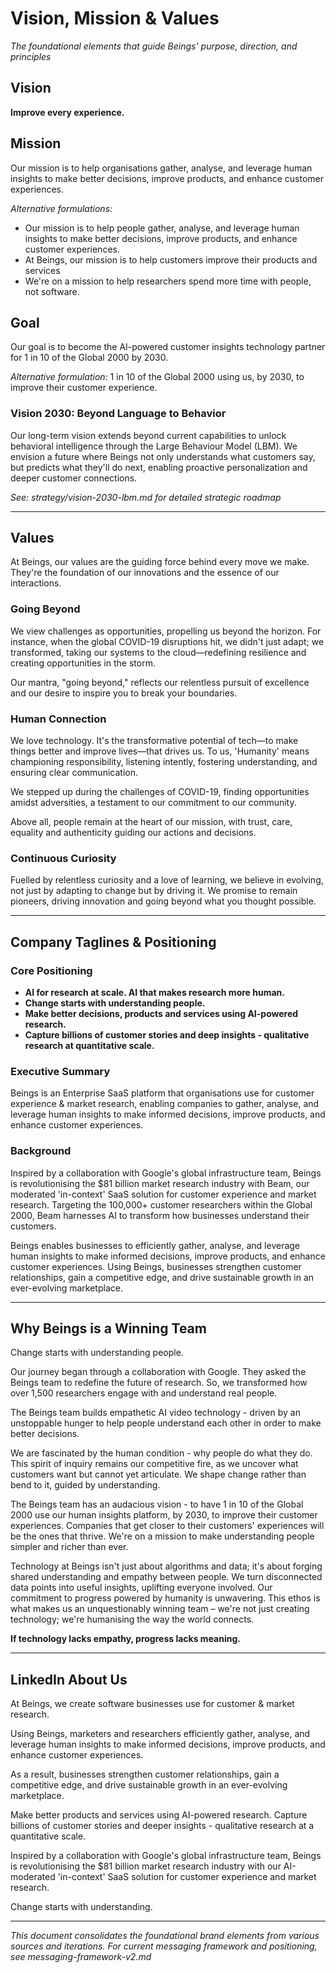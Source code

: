 # Vision, Mission & Values

*The foundational elements that guide Beings' purpose, direction, and principles*

## Vision
**Improve every experience.**

## Mission
Our mission is to help organisations gather, analyse, and leverage human insights to make better decisions, improve products, and enhance customer experiences.

*Alternative formulations:*
- Our mission is to help people gather, analyse, and leverage human insights to make better decisions, improve products, and enhance customer experiences.
- At Beings, our mission is to help customers improve their products and services
- We're on a mission to help researchers spend more time with people, not software.

## Goal
Our goal is to become the AI-powered customer insights technology partner for 1 in 10 of the Global 2000 by 2030.

*Alternative formulation:*
1 in 10 of the Global 2000 using us, by 2030, to improve their customer experience.

### Vision 2030: Beyond Language to Behavior
Our long-term vision extends beyond current capabilities to unlock behavioral intelligence through the Large Behaviour Model (LBM). We envision a future where Beings not only understands what customers say, but predicts what they'll do next, enabling proactive personalization and deeper customer connections.

*See: strategy/vision-2030-lbm.md for detailed strategic roadmap*

---

## Values

At Beings, our values are the guiding force behind every move we make. They're the foundation of our innovations and the essence of our interactions.

### Going Beyond 
We view challenges as opportunities, propelling us beyond the horizon. For instance, when the global COVID-19 disruptions hit, we didn't just adapt; we transformed, taking our systems to the cloud—redefining resilience and creating opportunities in the storm. 

Our mantra, "going beyond," reflects our relentless pursuit of excellence and our desire to inspire you to break your boundaries.

### Human Connection
We love technology. It's the transformative potential of tech—to make things better and improve lives—that drives us. To us, 'Humanity' means championing responsibility, listening intently, fostering understanding, and ensuring clear communication. 

We stepped up during the challenges of COVID-19, finding opportunities amidst adversities, a testament to our commitment to our community.

Above all, people remain at the heart of our mission, with trust, care, equality and authenticity guiding our actions and decisions. 

### Continuous Curiosity
Fuelled by relentless curiosity and a love of learning, we believe in evolving, not just by adapting to change but by driving it. We promise to remain pioneers, driving innovation and going beyond what you thought possible.

---

## Company Taglines & Positioning

### Core Positioning
- **AI for research at scale. AI that makes research more human.**
- **Change starts with understanding people.**
- **Make better decisions, products and services using AI-powered research.**
- **Capture billions of customer stories and deep insights - qualitative research at quantitative scale.**

### Executive Summary
Beings is an Enterprise SaaS platform that organisations use for customer experience & market research, enabling companies to gather, analyse, and leverage human insights to make informed decisions, improve products, and enhance customer experiences.

### Background
Inspired by a collaboration with Google's global infrastructure team, Beings is revolutionising the $81 billion market research industry with Beam, our moderated 'in-context' SaaS solution for customer experience and market research. Targeting the 100,000+ customer researchers within the Global 2000, Beam harnesses AI to transform how businesses understand their customers. 

Beings enables businesses to efficiently gather, analyse, and leverage human insights to make informed decisions, improve products, and enhance customer experiences. Using Beings, businesses strengthen customer relationships, gain a competitive edge, and drive sustainable growth in an ever-evolving marketplace.

---

## Why Beings is a Winning Team

Change starts with understanding people. 

Our journey began through a collaboration with Google. They asked the Beings team to redefine the future of research. So, we transformed how over 1,500 researchers engage with and understand real people. 

The Beings team builds empathetic AI video technology - driven by an unstoppable hunger to help people understand each other in order to make better decisions. 

We are fascinated by the human condition - why people do what they do. This spirit of inquiry remains our competitive fire, as we uncover what customers want but cannot yet articulate. We shape change rather than bend to it, guided by understanding.

The Beings team has an audacious vision - to have 1 in 10 of the Global 2000 use our human insights platform, by 2030, to improve their customer experiences. Companies that get closer to their customers' experiences will be the ones that thrive. We're on a mission to make understanding people simpler and richer than ever.

Technology at Beings isn't just about algorithms and data; it's about forging shared understanding and empathy between people. We turn disconnected data points into useful insights, uplifting everyone involved. Our commitment to progress powered by humanity is unwavering. This ethos is what makes us an unquestionably winning team – we're not just creating technology; we're humanising the way the world connects.

**If technology lacks empathy, progress lacks meaning.**

---

## LinkedIn About Us
At Beings, we create software businesses use for customer & market research. 

Using Beings, marketers and researchers efficiently gather, analyse, and leverage human insights to make informed decisions, improve products, and enhance customer experiences. 

As a result, businesses strengthen customer relationships, gain a competitive edge, and drive sustainable growth in an ever-evolving marketplace.

Make better products and services using AI-powered research. Capture billions of customer stories and deeper insights - qualitative research at a quantitative scale.

Inspired by a collaboration with Google's global infrastructure team, Beings is revolutionising the $81 billion market research industry with our AI-moderated 'in-context' SaaS solution for customer experience and market research.

Change starts with understanding.

---

*This document consolidates the foundational brand elements from various sources and iterations. For current messaging framework and positioning, see messaging-framework-v2.md*
